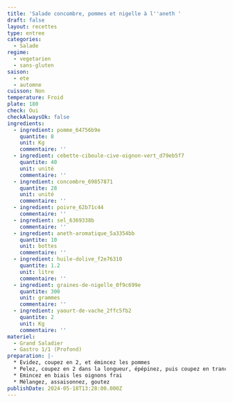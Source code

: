 ```yaml
---
title: 'Salade concombre, pommes et nigelle à l''aneth '
draft: false
layout: recettes
type: entree
categories:
  - Salade
regime:
  - vegetarien
  - sans-gluten
saison:
  - ete
  - automne
cuisson: Non
temperature: Froid
plate: 180
check: Oui
checkAlwaysOk: false
ingredients:
  - ingredient: pomme_64756b9e
    quantite: 8
    unit: Kg
    commentaire: ''
  - ingredient: cebette-ciboule-cive-oignon-vert_d79eb5f7
    quantite: 40
    unit: unité
    commentaire: ''
  - ingredient: concombre_69857871
    quantite: 28
    unit: unité
    commentaire: ''
  - ingredient: poivre_62b71c44
    commentaire: ''
  - ingredient: sel_6369338b
    commentaire: ''
  - ingredient: aneth-aromatique_5a3354bb
    quantite: 10
    unit: bottes
    commentaire: ''
  - ingredient: huile-dolive_f2e76310
    quantite: 1.2
    unit: litre
    commentaire: ''
  - ingredient: graines-de-nigelle_0f9c699e
    quantite: 300
    unit: grammes
    commentaire: ''
  - ingredient: yaourt-de-vache_2ffc5fb2
    quantite: 2
    unit: Kg
    commentaire: ''
materiel:
  - Grand Saladier
  - Gastro 1/1 (Profond)
preparation: |-
  * Evidez, coupez en 2, et émincez les pommes
  * Pelez, coupez en 2 dans la longueur, épépinez, puis coupez en tranche de 5mm d'épaisseur les concombre
  * Emincez en biais les oignons frai
  * Mélangez, assaisonnez, goutez
publishDate: 2024-05-18T13:28:00.000Z
---
```

